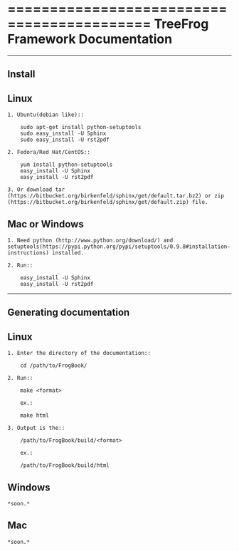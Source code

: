 ===========================================
TreeFrog Framework Documentation
===========================================

-------
Install
-------

Linux
-----		
	
	1. Ubuntu(debian like)::

		sudo apt-get install python-setuptools
		sudo easy_install -U Sphinx
		sudo easy_install -U rst2pdf

	2. Fedora/Red Hat/CentOS::

		yum install python-setuptools
		easy_install -U Sphinx
		easy_install -U rst2pdf

	3. Or download tar (https://bitbucket.org/birkenfeld/sphinx/get/default.tar.bz2) or zip (https://bitbucket.org/birkenfeld/sphinx/get/default.zip) file.

Mac or Windows
--------------

	1. Need python (http://www.python.org/download/) and setuptools(https://pypi.python.org/pypi/setuptools/0.9.8#installation-instructions) installed.

	2. Run::

		easy_install -U Sphinx
		easy_install -U rst2pdf

------------------------
Generating documentation
------------------------

Linux
-----		
	
	1. Enter the directory of the documentation::

		cd /path/to/FrogBook/

	2. Run::

		make <format>
			
		ex.:

		make html

	3. Output is the::

		/path/to/FrogBook/build/<format>

		ex.:

		/path/to/FrogBook/build/html

Windows
-------
		
	*soon.*

Mac
----

	*soon.*
